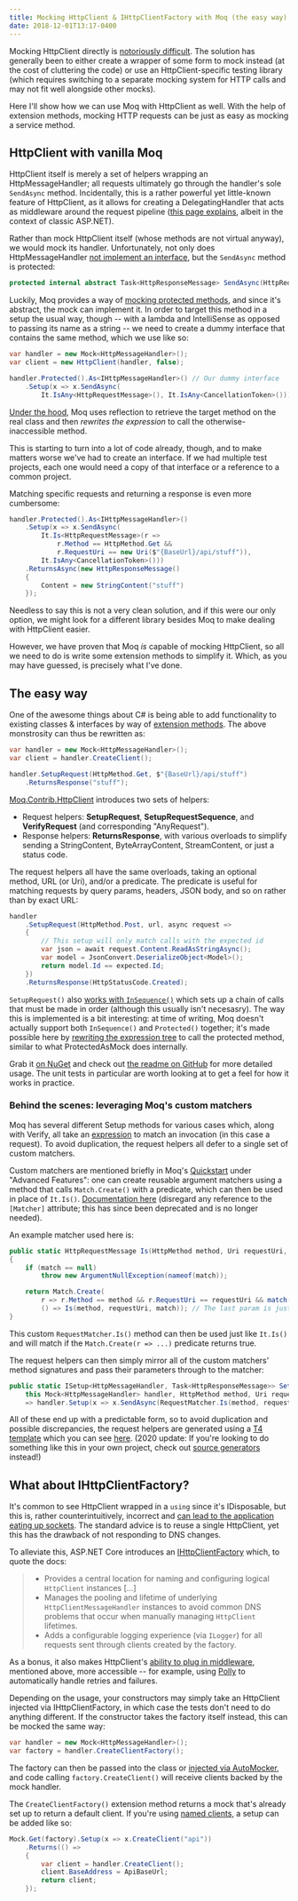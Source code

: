 ```yaml
---
title: Mocking HttpClient & IHttpClientFactory with Moq (the easy way)
date: 2018-12-01T13:17-0400
---
```


Mocking HttpClient directly is [notoriously difficult](https://github.com/dotnet/corefx/issues/1624). The solution has generally been to either create a wrapper of some form to mock instead (at the cost of cluttering the code) or use an HttpClient-specific testing library (which requires switching to a separate mocking system for HTTP calls and may not fit well alongside other mocks).

Here I'll show how we can use Moq with HttpClient as well. With the help of extension methods, mocking HTTP requests can be just as easy as mocking a service method.

<!-- end -->

## HttpClient with vanilla Moq

HttpClient itself is merely a set of helpers wrapping an HttpMessageHandler; all requests ultimately go through the handler's sole `SendAsync` method. Incidentally, this is a rather powerful yet little-known feature of HttpClient, as it allows for creating a DelegatingHandler that acts as middleware around the request pipeline ([this page explains](https://docs.microsoft.com/en-us/aspnet/web-api/overview/advanced/http-message-handlers), albeit in the context of classic ASP.NET).

Rather than mock HttpClient itself (whose methods are not virtual anyway), we would mock its handler. Unfortunately, not only does HttpMessageHandler [not implement an interface](https://source.dot.net/#System.Net.Http/System/Net/Http/HttpMessageHandler.cs), but the `SendAsync` method is protected:

```csharp
protected internal abstract Task<HttpResponseMessage> SendAsync(HttpRequestMessage request, CancellationToken cancellationToken);
```

Luckily, Moq provides a way of [mocking protected methods](https://github.com/Moq/moq4/wiki/Quickstart#miscellaneous), and since it's abstract, the mock can implement it. In order to target this method in a setup the usual way, though -- with a lambda and IntelliSense as opposed to passing its name as a string -- we need to create a dummy interface that contains the same method, which we use like so:

```csharp
var handler = new Mock<HttpMessageHandler>();
var client = new HttpClient(handler, false);

handler.Protected().As<IHttpMessageHandler>() // Our dummy interface
    .Setup(x => x.SendAsync(
        It.IsAny<HttpRequestMessage>(), It.IsAny<CancellationToken>()));
```

[Under the hood](https://github.com/moq/moq4/blob/v4.10.0/src/Moq/Protected/ProtectedAsMock.cs#L184-L190), Moq uses reflection to retrieve the target method on the real class and then _rewrites the expression_ to call the otherwise-inaccessible method.

This is starting to turn into a lot of code already, though, and to make matters worse we've had to create an interface. If we had multiple test projects, each one would need a copy of that interface or a reference to a common project.

Matching specific requests and returning a response is even more cumbersome:

```csharp
handler.Protected().As<IHttpMessageHandler>()
    .Setup(x => x.SendAsync(
        It.Is<HttpRequestMessage>(r =>
            r.Method == HttpMethod.Get &&
            r.RequestUri == new Uri($"{BaseUrl}/api/stuff")),
        It.IsAny<CancellationToken>()))
    .ReturnsAsync(new HttpResponseMessage()
    {
        Content = new StringContent("stuff")
    });
```

Needless to say this is not a very clean solution, and if this were our only option, we might look for a different library besides Moq to make dealing with HttpClient easier.

However, we have proven that Moq _is_ capable of mocking HttpClient, so all we need to do is write some extension methods to simplify it. Which, as you may have guessed, is precisely what I've done.

## The easy way

One of the awesome things about C# is being able to add functionality to existing classes & interfaces by way of [extension methods](https://docs.microsoft.com/en-us/dotnet/csharp/programming-guide/classes-and-structs/extension-methods). The above monstrosity can thus be rewritten as:

```csharp
var handler = new Mock<HttpMessageHandler>();
var client = handler.CreateClient();

handler.SetupRequest(HttpMethod.Get, $"{BaseUrl}/api/stuff")
    .ReturnsResponse("stuff");
```

[Moq.Contrib.HttpClient](https://github.com/maxkagamine/Moq.Contrib.HttpClient) introduces two sets of helpers:

- Request helpers: **SetupRequest**, **SetupRequestSequence**, and **VerifyRequest** (and corresponding "AnyRequest").
- Response helpers: **ReturnsResponse**, with various overloads to simplify sending a StringContent, ByteArrayContent, StreamContent, or just a status code.

The request helpers all have the same overloads, taking an optional method, URL (or Uri), and/or a predicate. The predicate is useful for matching requests by query params, headers, JSON body, and so on rather than by exact URL:

```csharp
handler
    .SetupRequest(HttpMethod.Post, url, async request =>
    {
        // This setup will only match calls with the expected id
        var json = await request.Content.ReadAsStringAsync();
        var model = JsonConvert.DeserializeObject<Model>();
        return model.Id == expected.Id;
    })
    .ReturnsResponse(HttpStatusCode.Created);
```

`SetupRequest()` also [works with `InSequence()`](https://github.com/maxkagamine/Moq.Contrib.HttpClient/blob/master/test/Moq.Contrib.HttpClient.Test/SequenceExtensionsTests.cs) which sets up a chain of calls that must be made in order (although this usually isn't necesasry). The way this is implemented is a bit interesting: at time of writing, Moq doesn't actually support both `InSequence()` and `Protected()` together; it's made possible here by [rewriting the expression tree](https://github.com/maxkagamine/Moq.Contrib.HttpClient/blob/master/src/Moq.Contrib.HttpClient/MockHttpMessageHandlerExtensions.cs#L96-L148) to call the protected method, similar to what ProtectedAsMock does internally.

Grab it [on NuGet](https://www.nuget.org/packages/Moq.Contrib.HttpClient/) and check out [the readme on GitHub](https://github.com/maxkagamine/Moq.Contrib.HttpClient) for more detailed usage. The unit tests in particular are worth looking at to get a feel for how it works in practice.

### Behind the scenes: leveraging Moq's custom matchers

Moq has several different Setup methods for various cases which, along with Verify, all take an [expression](https://docs.microsoft.com/en-us/dotnet/csharp/programming-guide/concepts/expression-trees/) to match an invocation (in this case a request). To avoid duplication, the request helpers all defer to a single set of custom matchers.

Custom matchers are mentioned briefly in Moq's [Quickstart](https://github.com/Moq/moq4/wiki/Quickstart#advanced-features) under "Advanced Features": one can create reusable argument matchers using a method that calls `Match.Create()` with a predicate, which can then be used in place of `It.Is()`. [Documentation here](http://www.nudoq.org/#!/Packages/Moq/Moq/Match\(T\)) (disregard any reference to the `[Matcher]` attribute; this has since been deprecated and is no longer needed).

An example matcher used here is:

```csharp
public static HttpRequestMessage Is(HttpMethod method, Uri requestUri, Predicate<HttpRequestMessage> match)
{
    if (match == null)
        throw new ArgumentNullException(nameof(match));

    return Match.Create(
        r => r.Method == method && r.RequestUri == requestUri && match(r),
        () => Is(method, requestUri, match)); // The last param is just for failure messages
}
```

This custom `RequestMatcher.Is()` method can then be used just like `It.Is()` and will match if the `Match.Create(r => ...)` predicate returns true.

The request helpers can then simply mirror all of the custom matchers' method signatures and pass their parameters through to the matcher:

```csharp
public static ISetup<HttpMessageHandler, Task<HttpResponseMessage>> SetupRequest(
    this Mock<HttpMessageHandler> handler, HttpMethod method, Uri requestUri, Predicate<HttpRequestMessage> match)
    => handler.Setup(x => x.SendAsync(RequestMatcher.Is(method, requestUri, match), It.IsAny<CancellationToken>()));
```

All of these end up with a predictable form, so to avoid duplication and possible discrepancies, the request helpers are generated using a [T4 template](https://docs.microsoft.com/en-us/visualstudio/modeling/code-generation-and-t4-text-templates) which you can see [here](https://github.com/maxkagamine/Moq.Contrib.HttpClient/blob/master/src/Moq.Contrib.HttpClient/RequestExtensions.tt). (2020 update: If you're looking to do something like this in your own project, check out [source generators](https://devblogs.microsoft.com/dotnet/introducing-c-source-generators/) instead!)

## What about IHttpClientFactory?

It's common to see HttpClient wrapped in a `using` since it's IDisposable, but this is, rather counterintuitively, incorrect and [can lead to the application eating up sockets](https://aspnetmonsters.com/2016/08/2016-08-27-httpclientwrong/). The standard advice is to reuse a single HttpClient, yet this has the drawback of not responding to DNS changes.

To alleviate this, ASP.NET Core introduces an [IHttpClientFactory](https://docs.microsoft.com/en-us/aspnet/core/fundamentals/http-requests) which, to quote the docs:

> - Provides a central location for naming and configuring logical `HttpClient` instances \[...]
> - Manages the pooling and lifetime of underlying `HttpClientMessageHandler` instances to avoid common DNS problems that occur when manually managing `HttpClient` lifetimes.
> - Adds a configurable logging experience (via `ILogger`) for all requests sent through clients created by the factory.

As a bonus, it also makes HttpClient's [ability to plug in middleware](https://docs.microsoft.com/en-us/aspnet/core/fundamentals/http-requests#outgoing-request-middleware), mentioned above, more accessible -- for example, using [Polly](https://github.com/App-vNext/Polly#polly) to automatically handle retries and failures.

Depending on the usage, your constructors may simply take an HttpClient injected via IHttpClientFactory, in which case the tests don't need to do anything different. If the constructor takes the factory itself instead, this can be mocked the same way:

```csharp
var handler = new Mock<HttpMessageHandler>();
var factory = handler.CreateClientFactory();
```

The factory can then be passed into the class or [injected via AutoMocker](https://github.com/moq/Moq.AutoMocker), and code calling `factory.CreateClient()` will receive clients backed by the mock handler.

The `CreateClientFactory()` extension method returns a mock that's already set up to return a default client. If you're using [named clients](https://docs.microsoft.com/en-us/aspnet/core/fundamentals/http-requests?view=aspnetcore-3.1#named-clients), a setup can be added like so:

```csharp
Mock.Get(factory).Setup(x => x.CreateClient("api"))
    .Returns(() =>
    {
        var client = handler.CreateClient();
        client.BaseAddress = ApiBaseUrl;
        return client;
    });
```
